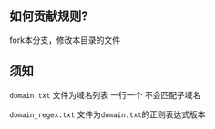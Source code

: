 ## 如何贡献规则?

fork本分支，修改本目录的文件

## 须知

`domain.txt` 文件为域名列表 一行一个 不会匹配子域名

`domain_regex.txt` 文件为`domain.txt`的正则表达式版本
